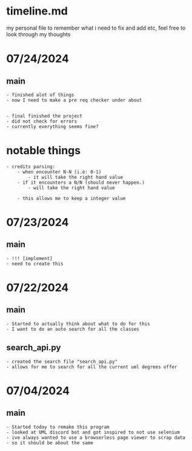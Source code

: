 # timeline.md 
my personal file to remember what i need to fix and add etc, feel free to look through my thoughts

# 07/24/2024 
## main
    - finished alot of things 
    - now I need to make a pre req checker under about


    - final finished the project
    - did not check for errors 
    - currently everything seems fine? 

# notable things
    - credits parsing:
        - when encounter N-N (i.e: 0-1)
            - it will take the right hand value
        - if it encounters a N/N (should never happen.)
            - will take the right hand value
        
        - this allows me to keep a integer value 

# 07/23/2024
## main
    - !!! [implement]
    - need to create this


# 07/22/2024
## main
    - Started to actually think about what to do for this
    - I want to do an auto search for all the classes
    
## search_api.py
    - created the search file "search_api.py" 
    - allows for me to search for all the current uml degrees offer


# 07/04/2024
## main
    - Started today to remake this program
    - looked at UML discord bot and got inspired to not use selenium
    - ive always wanted to use a browserless page viewer to scrap data
    - so it should be about the same